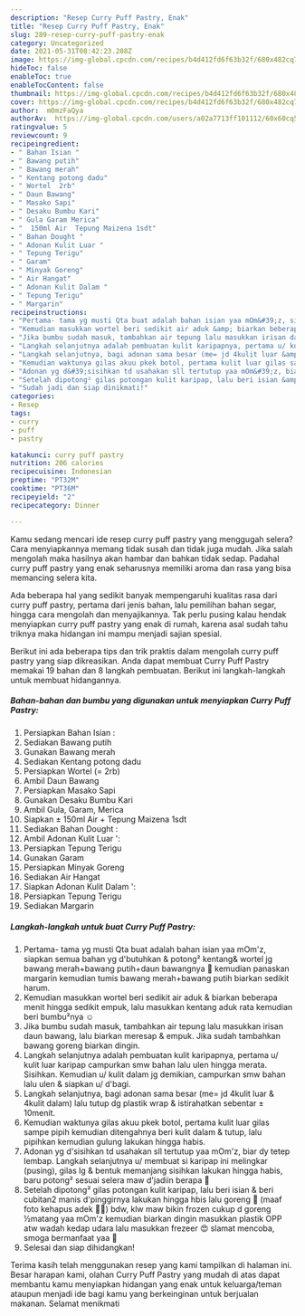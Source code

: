 ```yaml
---
description: "Resep Curry Puff Pastry, Enak"
title: "Resep Curry Puff Pastry, Enak"
slug: 289-resep-curry-puff-pastry-enak
category: Uncategorized
date: 2021-05-31T08:42:23.208Z
image: https://img-global.cpcdn.com/recipes/b4d412fd6f63b32f/680x482cq70/curry-puff-pastry-foto-resep-utama.jpg
hideToc: false
enableToc: true
enableTocContent: false
thumbnail: https://img-global.cpcdn.com/recipes/b4d412fd6f63b32f/680x482cq70/curry-puff-pastry-foto-resep-utama.jpg
cover: https://img-global.cpcdn.com/recipes/b4d412fd6f63b32f/680x482cq70/curry-puff-pastry-foto-resep-utama.jpg
author:  m0mzFaQya
authorAv:  https://img-global.cpcdn.com/users/a02a7713ff101112/60x60cq50/avatar.jpg
ratingvalue: 5
reviewcount: 9
recipeingredient:
- " Bahan Isian "
- " Bawang putih"
- " Bawang merah"
- " Kentang potong dadu"
- " Wortel  2rb"
- " Daun Bawang"
- " Masako Sapi"
- " Desaku Bumbu Kari"
- " Gula Garam Merica"
- "  150ml Air  Tepung Maizena 1sdt"
- " Bahan Dought "
- " Adonan Kulit Luar "
- " Tepung Terigu"
- " Garam"
- " Minyak Goreng"
- " Air Hangat"
- " Adonan Kulit Dalam "
- " Tepung Terigu"
- " Margarin"
recipeinstructions:
- "Pertama- tama yg musti Qta buat adalah bahan isian yaa mOm&#39;z, siapkan semua bahan yg d&#39;butuhkan &amp; potong² kentang&amp; wortel jg bawang merah+bawang putih+daun bawangnya 🤗 kemudian panaskan margarin kemudian tumis bawang merah+bawang putih biarkan sedikit harum."
- "Kemudian masukkan wortel beri sedikit air aduk &amp; biarkan beberapa menit hingga sedikit empuk, lalu masukkan kentang aduk rata kemudian beri bumbu²nya ☺"
- "Jika bumbu sudah masuk, tambahkan air tepung lalu masukkan irisan daun bawang, lalu biarkan meresap &amp; empuk. Jika sudah tambahkan bawang goreng biarkan dingin."
- "Langkah selanjutnya adalah pembuatan kulit karipapnya, pertama u/ kulit luar karipap campurkan smw bahan lalu ulen hingga merata. Sisihkan. Kemudian u/ kulit dalam jg demikian, campurkan smw bahan lalu ulen &amp; siapkan u/ d&#39;bagi."
- "Langkah selanjutnya, bagi adonan sama besar (me= jd 4kulit luar &amp; 4kulit dalam) lalu tutup dg plastik wrap &amp; istirahatkan sebentar ± 10menit."
- "Kemudian waktunya gilas akuu pkek botol, pertama kulit luar gilas sampe pipih kemudian ditengahnya beri kulit dalam &amp; tutup, lalu pipihkan kemudian gulung lakukan hingga habis."
- "Adonan yg d&#39;sisihkan td usahakan sll tertutup yaa mOm&#39;z, biar dy tetep lembap. Langkah selanjutnya u/ membuat si karipap ini melingkar (pusing), gilas lg &amp; bentuk memanjang sisihkan lakukan hingga habis, baru potong² sesuai selera maw d&#39;jadiin berapa 🤗"
- "Setelah dipotong² gilas potongan kulit karipap, lalu beri isian &amp; beri cubitan2 manis d&#39;pinggirnya lakukan hingga hbis lalu goreng 🤗 (maaf foto kehapus adek 🤦🏻) bdw, klw maw bikin frozen cukup d goreng ½matang yaa mOm&#39;z kemudian biarkan dingin masukkan plastik OPP atw wadah kedap udara lalu masukkan frezeer 😍 slamat mencoba, smoga bermanfaat yaa 🤗"
- "Sudah jadi dan siap dinikmati!"
categories:
- Resep
tags:
- curry
- puff
- pastry

katakunci: curry puff pastry 
nutrition: 206 calories
recipecuisine: Indonesian
preptime: "PT32M"
cooktime: "PT36M"
recipeyield: "2"
recipecategory: Dinner

---
```



Kamu sedang mencari ide resep curry puff pastry yang menggugah selera? Cara menyiapkannya memang tidak susah dan tidak juga mudah. Jika salah mengolah maka hasilnya akan hambar dan bahkan tidak sedap. Padahal curry puff pastry yang enak seharusnya memiliki aroma dan rasa yang bisa memancing selera kita.


Ada beberapa hal yang sedikit banyak mempengaruhi kualitas rasa dari curry puff pastry, pertama dari jenis bahan, lalu pemilihan bahan segar, hingga cara mengolah dan menyajikannya. Tak perlu pusing kalau hendak menyiapkan curry puff pastry yang enak di rumah, karena asal sudah tahu triknya maka hidangan ini mampu menjadi sajian spesial.




Berikut ini ada beberapa tips dan trik praktis dalam mengolah curry puff pastry yang siap dikreasikan. Anda dapat membuat Curry Puff Pastry memakai 19 bahan dan 8 langkah pembuatan. Berikut ini langkah-langkah untuk membuat hidangannya.

<!--inarticleads1-->

##### Bahan-bahan dan bumbu yang digunakan untuk menyiapkan Curry Puff Pastry:

1. Persiapkan  Bahan Isian :
1. Sediakan  Bawang putih
1. Gunakan  Bawang merah
1. Sediakan  Kentang potong dadu
1. Persiapkan  Wortel (= 2rb)
1. Ambil  Daun Bawang
1. Persiapkan  Masako Sapi
1. Gunakan  Desaku Bumbu Kari
1. Ambil  Gula, Garam, Merica
1. Siapkan  ± 150ml Air + Tepung Maizena 1sdt
1. Sediakan  Bahan Dought :
1. Ambil  Adonan Kulit Luar &#39;:
1. Persiapkan  Tepung Terigu
1. Gunakan  Garam
1. Persiapkan  Minyak Goreng
1. Sediakan  Air Hangat
1. Siapkan  Adonan Kulit Dalam &#39;:
1. Persiapkan  Tepung Terigu
1. Sediakan  Margarin




<!--inarticleads2-->

##### Langkah-langkah untuk buat Curry Puff Pastry:

1. Pertama- tama yg musti Qta buat adalah bahan isian yaa mOm&#39;z, siapkan semua bahan yg d&#39;butuhkan &amp; potong² kentang&amp; wortel jg bawang merah+bawang putih+daun bawangnya 🤗 kemudian panaskan margarin kemudian tumis bawang merah+bawang putih biarkan sedikit harum.
1. Kemudian masukkan wortel beri sedikit air aduk &amp; biarkan beberapa menit hingga sedikit empuk, lalu masukkan kentang aduk rata kemudian beri bumbu²nya ☺
1. Jika bumbu sudah masuk, tambahkan air tepung lalu masukkan irisan daun bawang, lalu biarkan meresap &amp; empuk. Jika sudah tambahkan bawang goreng biarkan dingin.
1. Langkah selanjutnya adalah pembuatan kulit karipapnya, pertama u/ kulit luar karipap campurkan smw bahan lalu ulen hingga merata. Sisihkan. Kemudian u/ kulit dalam jg demikian, campurkan smw bahan lalu ulen &amp; siapkan u/ d&#39;bagi.
1. Langkah selanjutnya, bagi adonan sama besar (me= jd 4kulit luar &amp; 4kulit dalam) lalu tutup dg plastik wrap &amp; istirahatkan sebentar ± 10menit.
1. Kemudian waktunya gilas akuu pkek botol, pertama kulit luar gilas sampe pipih kemudian ditengahnya beri kulit dalam &amp; tutup, lalu pipihkan kemudian gulung lakukan hingga habis.
1. Adonan yg d&#39;sisihkan td usahakan sll tertutup yaa mOm&#39;z, biar dy tetep lembap. Langkah selanjutnya u/ membuat si karipap ini melingkar (pusing), gilas lg &amp; bentuk memanjang sisihkan lakukan hingga habis, baru potong² sesuai selera maw d&#39;jadiin berapa 🤗
1. Setelah dipotong² gilas potongan kulit karipap, lalu beri isian &amp; beri cubitan2 manis d&#39;pinggirnya lakukan hingga hbis lalu goreng 🤗 (maaf foto kehapus adek 🤦🏻) bdw, klw maw bikin frozen cukup d goreng ½matang yaa mOm&#39;z kemudian biarkan dingin masukkan plastik OPP atw wadah kedap udara lalu masukkan frezeer 😍 slamat mencoba, smoga bermanfaat yaa 🤗
1. Selesai dan siap dihidangkan!



Terima kasih telah menggunakan resep yang kami tampilkan di halaman ini. Besar harapan kami, olahan Curry Puff Pastry yang mudah di atas dapat membantu kamu menyiapkan hidangan yang enak untuk keluarga/teman ataupun menjadi ide bagi kamu yang berkeinginan untuk berjualan makanan. Selamat menikmati
